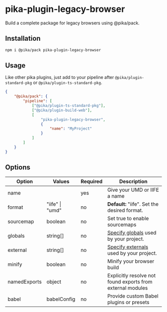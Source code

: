 # pika-plugin-legacy-browser

Build a complete package for legacy browsers using @pika/pack.

## Installation

```bash
npm i @pika/pack pika-plugin-legacy-browser
```

## Usage

Like other pika plugins, just add to your pipeline after `@pika/plugin-standard-pkg` or `@pika/plugin-ts-standard-pkg`.

```json
{
    "@pika/pack": {
        "pipeline": [
            ["@pika/plugin-ts-standard-pkg"],
            ["@pika/plugin-build-web"],
            [
                "pika-plugin-legacy-browser",
                {
                    "name": "MyProject"
                }
            ]
        ]
    }
}
```

## Options

| Option       | Values          | Required | Description                                                                                  |
| ------------ | --------------- | -------- | -------------------------------------------------------------------------------------------- |
| name         |                 | yes      | Give your UMD or IIFE a name                                                                 |
| format       | "iife" \| "umd" | no       | **Default:** "iife". Set the desired format.                                                 |
| sourcemap    | boolean         | no       | Set true to enable sourcemaps                                                                |
| globals      | string[]        | no       | [Specify globals](https://rollupjs.org/guide/en/#core-functionality) used by your project.   |
| external     | string[]        | no       | [Specify externals](https://rollupjs.org/guide/en/#core-functionality) used by your project. |
| minify       | boolean         | no       | Minify your browser build                                                                    |
| namedExports | object          | no       | Explicitly resolve not found exports from external modules                                   |
| babel        | babelConfig     | no       | Provide custom Babel plugins or presets                                                      |
